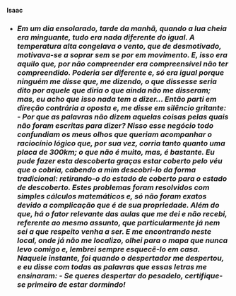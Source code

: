 **Isaac**

 - ### _Em um dia ensolarado, tarde da manhã, quando a lua cheia era minguante, tudo era nada diferente do igual. A temperatura alta congelava o vento, que de desmotivado, motivava-se a soprar sem se por  em movimento. E, isso era aquilo que, por não compreender era compreensível não ter compreendido. Poderia ser diferente e, só era igual porque ninguém me disse que, me dizendo, o que dissesse seria dito por aquele que diria o que ainda não me disseram; mas, eu acho que isso nada tem a dizer... Então parti em direção contrária a oposta e, me disse em silêncio gritante: - Por que as palavras não dizem aquelas coisas pelas quais não foram escritas para dizer? Nisso esse negócio todo confundiam os meus olhos que queriam acompanhar o raciocínio lógico que, por sua vez, corria tanto quanto uma placa de 300km; o que não é muito, mas, é bastante. Eu pude fazer esta descoberta graças estar coberto pelo véu que o cobria, cabendo a mim descobri-lo da forma tradicional: retirando-o do estado de coberto para o estado de descoberto. Estes problemas foram resolvidos com simples cálculos matemáticos e, só não foram exatos devido a complicação que é de sua propriedade. Além do que, há o fator relevante das aulas que me dei e não recebi, referente ao mesmo assunto, que particularmente já nem sei a que respeito venha a ser. E me encontrando neste local, onde já não me localizo, olhei para o mapa que nunca levo comigo e, lembrei sempre esquecê-lo  em casa. Naquele  instante, foi quando o despertador me despertou, e eu disse com todas as palavras que essas letras me ensinaram: - Se queres despertar do pesadelo, certifique-se primeiro de estar dormindo!_